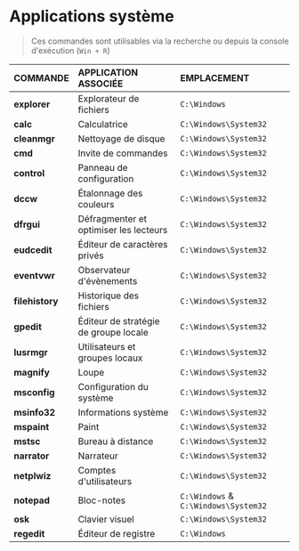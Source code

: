 # Applications système

> Ces commandes sont utilisables via la recherche ou depuis la console d'exécution (`Win + R`)

|COMMANDE|APPLICATION ASSOCIÉE|EMPLACEMENT|
|:--|:--|:--|
|**explorer**|Explorateur de fichiers|`C:\Windows`|
|**calc**|Calculatrice|`C:\Windows\System32`|
|**cleanmgr**|Nettoyage de disque|`C:\Windows\System32`|
|**cmd**|Invite de commandes|`C:\Windows\System32`|
|**control**|Panneau de configuration|`C:\Windows\System32`|
|**dccw**|Étalonnage des couleurs|`C:\Windows\System32`|
|**dfrgui**|Défragmenter et optimiser les lecteurs|`C:\Windows\System32`|
|**eudcedit**|Éditeur de caractères privés|`C:\Windows\System32`|
|**eventvwr**|Observateur d'évènements|`C:\Windows\System32`|
|**filehistory**|Historique des fichiers|`C:\Windows\System32`|
|**gpedit**|Éditeur de stratégie de groupe locale|`C:\Windows\System32`|
|**lusrmgr**|Utilisateurs et groupes locaux|`C:\Windows\System32`|
|**magnify**|Loupe|`C:\Windows\System32`|
|**msconfig**|Configuration du système|`C:\Windows\System32`|
|**msinfo32**|Informations système|`C:\Windows\System32`|
|**mspaint**|Paint|`C:\Windows\System32`|
|**mstsc**|Bureau à distance|`C:\Windows\System32`|
|**narrator**|Narrateur|`C:\Windows\System32`|
|**netplwiz**|Comptes d'utilisateurs|`C:\Windows\System32`|
|**notepad**|Bloc-notes|`C:\Windows` & `C:\Windows\System32`|
|**osk**|Clavier visuel|`C:\Windows\System32`|
|**regedit**|Éditeur de registre|`C:\Windows`|
